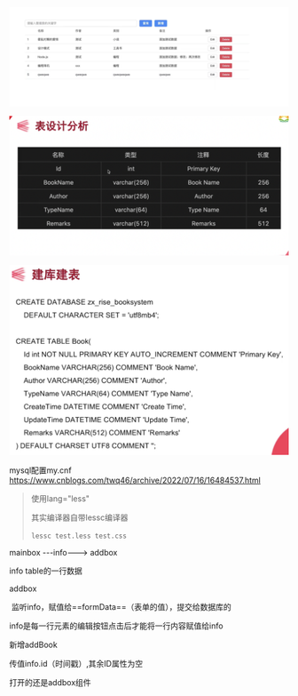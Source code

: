 ![image-20230510110746637](note.assets/image-20230510110746637.png)



![image-20230509110357570](note.assets/image-20230509110357570.png)



![image-20230509110553669](note.assets/image-20230509110553669.png)













mysql配置my.cnf https://www.cnblogs.com/twq46/archive/2022/07/16/16484537.html







> 使用lang="less"
>
> 其实编译器自带lessc编译器
>
> `lessc test.less test.css `







mainbox ---info---> addbox

info table的一行数据



addbox	

​	监听info，赋值给==formData==（表单的值），提交给数据库的



info是每一行元素的编辑按钮点击后才能将一行内容赋值给info



新增addBook

传值info.id（时间戳）,其余ID属性为空

打开的还是addbox组件



